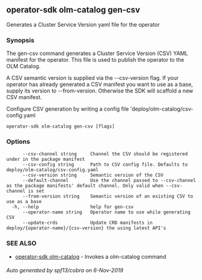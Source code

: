 ## operator-sdk olm-catalog gen-csv

Generates a Cluster Service Version yaml file for the operator

### Synopsis

The gen-csv command generates a Cluster Service Version (CSV) YAML manifest
for the operator. This file is used to publish the operator to the OLM Catalog.

A CSV semantic version is supplied via the --csv-version flag. If your operator
has already generated a CSV manifest you want to use as a base, supply its
version to --from-version. Otherwise the SDK will scaffold a new CSV manifest.

Configure CSV generation by writing a config file 'deploy/olm-catalog/csv-config.yaml

```
operator-sdk olm-catalog gen-csv [flags]
```

### Options

```
      --csv-channel string     Channel the CSV should be registered under in the package manifest
      --csv-config string      Path to CSV config file. Defaults to deploy/olm-catalog/csv-config.yaml
      --csv-version string     Semantic version of the CSV
      --default-channel        Use the channel passed to --csv-channel as the package manifests' default channel. Only valid when --csv-channel is set
      --from-version string    Semantic version of an existing CSV to use as a base
  -h, --help                   help for gen-csv
      --operator-name string   Operator name to use while generating CSV
      --update-crds            Update CRD manifests in deploy/{operator-name}/{csv-version} the using latest API's
```

### SEE ALSO

* [operator-sdk olm-catalog](operator-sdk_olm-catalog.md)	 - Invokes a olm-catalog command

###### Auto generated by spf13/cobra on 6-Nov-2019

